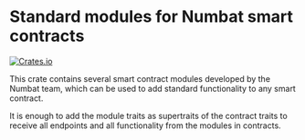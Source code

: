 # Standard modules for Numbat smart contracts

[![Crates.io](https://img.shields.io/crates/v/dharitri-sc-modules)](https://crates.io/crates/dharitri-sc-modules)

This crate contains several smart contract modules developed by the Numbat team, which can be used to add standard functionality to any smart contract.

It is enough to add the module traits as supertraits of the contract traits to receive all endpoints and all functionality from the modules in contracts.
